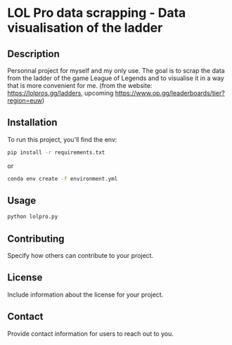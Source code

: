 
# LOL Pro data scrapping - Data visualisation of the ladder

## Description
Personnal project for myself and my only use. The goal is to scrap the data from the ladder of the game League of Legends and to visualise it in a way that is more convenient for me. (from the website: https://lolpros.gg/ladders, upcoming https://www.op.gg/leaderboards/tier?region=euw)

## Installation
To run this project, you'll find the env:

```bash
pip install -r requirements.txt
```
or

```bash
conda env create -f environment.yml
```

## Usage
```bash
python lolpro.py
```
## Contributing
Specify how others can contribute to your project.

## License
Include information about the license for your project.

## Contact
Provide contact information for users to reach out to you.
